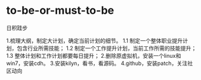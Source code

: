 # to-be-or-must-to-be
日积跬步

1.梳理大纲，制定大计划，确定当前计划的细节。
1.1 制定一个整体职业提升计划，包含行业所需技能；
1.2 制定一个工作提升计划，当前工作所需的技能提升；
1.3 整体计划和工作计划都要每日提升；
2.删除原虚拟机，安装一个linux和win7，安装cdh。
3.安装kilyn，看书，看源码。
4.github，安装patch，关注社区动向
